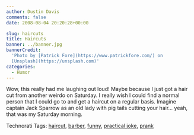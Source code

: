 ```yaml
---
author: Dustin Davis
comments: false
date: 2008-08-04 20:20:28+00:00

slug: haircuts
title: Haircuts
banner: ../banner.jpg
bannerCredit:
  'Photo by [Patrick Fore](https://www.patrickfore.com/) on
  [Unsplash](https://unsplash.com)'
categories:
  - Humor
---
```


Wow, this really had me laughing out loud! Maybe because I just got a hair cut
from another weirdo on Saturday. I really wish I could find a normal person that
I could go to and get a haircut on a regular basis. Imagine captain Jack Sparrow
as an old lady with pig tails cutting your hair... yeah, that was my Saturday
morning.

Technorati Tags: [haircut](http://technorati.com/tag/haircut),
[barber](http://technorati.com/tag/barber),
[funny](http://technorati.com/tag/funny),
[practical joke](http://technorati.com/tag/practical%20joke),
[prank](http://technorati.com/tag/prank)
